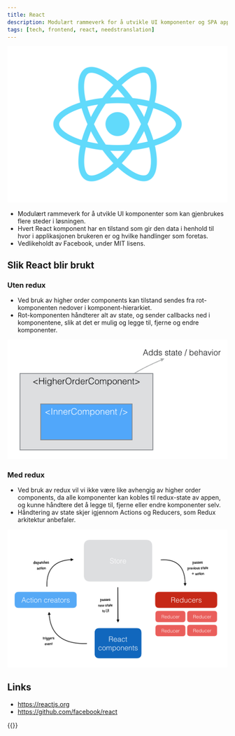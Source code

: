 ```yaml
---
title: React
description: Modulært rammeverk for å utvikle UI komponenter og SPA applikasjoner.
tags: [tech, frontend, react, needstranslation]
---
```


![React logo](react-logo.svg "React logo")

- Modulært rammeverk for å utvikle UI komponenter som kan gjenbrukes flere steder i løsningen.
- Hvert React komponent har en tilstand som gir den data i henhold til hvor i applikasjonen brukeren er og hvilke handlinger som foretas.
- Vedlikeholdt av Facebook, under MIT lisens.

## Slik React blir brukt

### Uten redux
- Ved bruk av higher order components kan tilstand sendes fra rot-komponenten nedover i komponent-hierarkiet.
- Rot-komponenten håndterer alt av state, og sender callbacks ned i komponentene, slik at det er mulig og legge til, fjerne og endre komponenter.

![Higher order component](higher-order-component.png "Higher order component")

### Med redux
- Ved bruk av redux vil vi ikke være like avhengig av higher order components, da alle komponenter kan kobles til redux-state av appen,
  og kunne håndtere det å legge til, fjerne eller endre komponenter selv.
- Håndtering av state skjer igjennom Actions og Reducers, som Redux arkitektur anbefaler.

![Redux architecture](tools-redux-architecture.png "Redux architecture")

## Links

- https://reactjs.org 
- https://github.com/facebook/react

{{<children />}}
